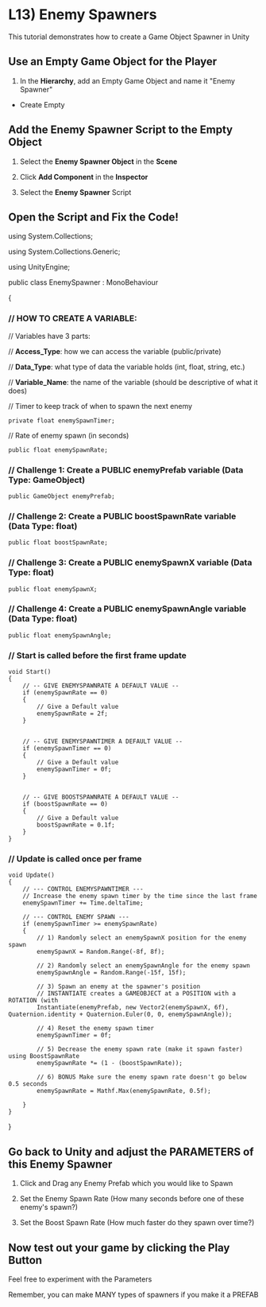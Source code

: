 # L13) Enemy Spawners

This tutorial demonstrates how to create a Game Object Spawner in Unity

## Use an Empty Game Object for the Player

1. In the **Hierarchy**, add an Empty Game Object and name it "Enemy Spawner"

- Create Empty

## Add the Enemy Spawner Script to the Empty Object

1. Select the **Enemy Spawner Object** in the **Scene**

2. Click **Add Component** in the **Inspector**

3. Select the **Enemy Spawner** Script

## Open the Script and Fix the Code!

using System.Collections;

using System.Collections.Generic;

using UnityEngine;

public class EnemySpawner : MonoBehaviour

{

### // HOW TO CREATE A VARIABLE:

// Variables have 3 parts:

// **Access_Type**: how we can access the variable (public/private)

// **Data_Type**: what type of data the variable holds (int, float, string, etc.)

// **Variable_Name**: the name of the variable (should be descriptive of what it does)

// Timer to keep track of when to spawn the next enemy

    private float enemySpawnTimer;

// Rate of enemy spawn (in seconds)
    
    public float enemySpawnRate;


### // Challenge 1: Create a PUBLIC enemyPrefab variable (Data Type: GameObject)

    public GameObject enemyPrefab;


### // Challenge 2: Create a PUBLIC boostSpawnRate variable (Data Type: float)

    public float boostSpawnRate;

### // Challenge 3: Create a PUBLIC enemySpawnX variable (Data Type: float)

    public float enemySpawnX;

### // Challenge 4: Create a PUBLIC enemySpawnAngle variable (Data Type: float)

    public float enemySpawnAngle;

### // Start is called before the first frame update
    void Start()
    {
        // -- GIVE ENEMYSPAWNRATE A DEFAULT VALUE --
        if (enemySpawnRate == 0)
        {
            // Give a Default value
            enemySpawnRate = 2f;
        }


        // -- GIVE ENEMYSPAWNTIMER A DEFAULT VALUE --
        if (enemySpawnTimer == 0)
        {
            // Give a Default value
            enemySpawnTimer = 0f;
        }


        // -- GIVE BOOSTSPAWNRATE A DEFAULT VALUE --
        if (boostSpawnRate == 0)
        {
            // Give a Default value
            boostSpawnRate = 0.1f;
        }
    }

### // Update is called once per frame
    void Update()
    {
        // --- CONTROL ENEMYSPAWNTIMER ---
        // Increase the enemy spawn timer by the time since the last frame
        enemySpawnTimer += Time.deltaTime;

        // --- CONTROL ENEMY SPAWN ---
        if (enemySpawnTimer >= enemySpawnRate)
        {
            // 1) Randomly select an enemySpawnX position for the enemy spawn
            enemySpawnX = Random.Range(-8f, 8f);

            // 2) Randomly select an enemySpawnAngle for the enemy spawn
            enemySpawnAngle = Random.Range(-15f, 15f);

            // 3) Spawn an enemy at the spawner's position 
            // INSTANTIATE creates a GAMEOBJECT at a POSITION with a ROTATION (with 
            Instantiate(enemyPrefab, new Vector2(enemySpawnX, 6f), Quaternion.identity + Quaternion.Euler(0, 0, enemySpawnAngle));

            // 4) Reset the enemy spawn timer
            enemySpawnTimer = 0f;

            // 5) Decrease the enemy spawn rate (make it spawn faster) using BoostSpawnRate
            enemySpawnRate *= (1 - (boostSpawnRate));

            // 6) BONUS Make sure the enemy spawn rate doesn't go below 0.5 seconds
            enemySpawnRate = Mathf.Max(enemySpawnRate, 0.5f);

        }
    }
}

## Go back to Unity and adjust the PARAMETERS of this Enemy Spawner

1) Click and Drag any Enemy Prefab which you would like to Spawn

2) Set the Enemy Spawn Rate (How many seconds before one of these enemy's spawn?)

3) Set the Boost Spawn Rate (How much faster do they spawn over time?)

## Now test out your game by clicking the Play Button

Feel free to experiment with the Parameters

Remember, you can make MANY types of spawners if you make it a PREFAB